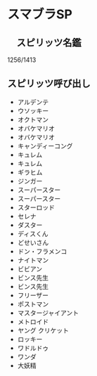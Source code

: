 # スマブラSP
## 　スピリッツ名鑑
1256/1413

## スピリッツ呼び出し
* アルデンテ
* ウソッキー
* オクトマン
* オバケマリオ
* オバケマリオ
* キャンディーコング
* キュレム
* キュレム
* ギラヒム
* ジンガー
* スーパースター
* スーパースター
* スターロッド
* セレナ
* ダスター
* ディスくん
* どせいさん
* ドン・フラメンコ
* ナイトマン
* ビビアン
* ビンス先生
* ビンス先生
* フリーザー
* ポストマン
* マスタージャイアント
* メトロイド
* ヤング クリケット
* ロッキー
* ワドルドゥ
* ワンダ
* 大妖精
